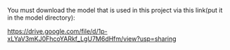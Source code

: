 You must download the model that is used in this project via this link(put it in the model directory): 

https://drive.google.com/file/d/1p-xLYaV3mKJ0FhcoYARkf_LgU7M6dHfm/view?usp=sharing
